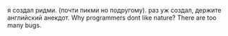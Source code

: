 я создал ридми. (почти пикми но подругому). раз уж создал, держите английский анекдот.
Why programmers dont like nature? 
There are too many bugs.

